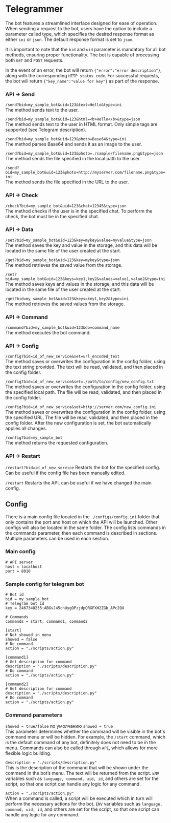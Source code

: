 # Telegrammer 

The bot features a streamlined interface designed for ease of operation. When sending a request to the bot, users have the option to include a parameter called type, which specifies the desired response format as either `ini` or `json`. The default response format is set to `json`.

It is important to note that the `bid` and `uid` parameter is mandatory for all bot methods, ensuring proper functionality. The bot is capable of processing both `GET` and `POST` requests.

In the event of an error, the bot will return `{"error":"error description"}`, along with the corresponding `HTTP status code`. For successful requests, the bot will return `{"key_name":"value for key"}` as part of the response.

### API → Send

`/send?bid=my_sample_bot&uid=123&text=Hello&type=ini`  
The method sends text to the user.

`/send?bid=my_sample_bot&uid=123&html=<b>Hello</b>&type=json`  
The method sends text to the user in HTML format. Only simple tags are supported (see Telegram description).

`/send?bid=my_sample_bot&uid=123&photo=Base64&type=ini`  
The method parses Base64 and sends it as an image to the user.

`/send?bid=my_sample_bot&uid=123&photo=./sample/filename.png&type=json`  
The method sends the file specified in the local path to the user.

`/send?bid=my_sample_bot&uid=123&photo=http://myserver.com/filename.png&type=ini`  
The method sends the file specified in the URL to the user.

### API → Check

`/check?bid=my_sample_bot&uid=123&chat=12345&type=json`  
The method checks if the user is in the specified chat. To perform the check, the bot must be in the specified chat.

### API → Data

`/set?bid=my_sample_bot&uid=123&key=mykey&value=myvalue&type=json`  
The method saves the key and value in the storage, and this data will be located in the same file of the user created at the start.

`/get?bid=my_sample_bot&uid=123&key=mykey&type=json`  
The method retrieves the saved value from the storage.

`/set?bid=my_sample_bot&uid=123&keys=key1,key2&values=value1,value2&type=ini`  
The method saves keys and values in the storage, and this data will be located in the same file of the user created at the start.

`/get?bid=my_sample_bot&uid=123&keys=key1,key2&type=ini`  
The method retrieves the saved values from the storage.

### API → Command

`/command?bid=my_sample_bot&uid=123&do=command_name`  
The method executes the bot command.

### API → Config

`/config?bid=id_of_new_service&set=url_encoded_text`  
The method saves or overwrites the configuration in the config folder, using the text string provided. The text will be read, validated, and then placed in the config folder.

`/config?bid=id_of_new_service&set=./path/to/config/new_config.txt`  
The method saves or overwrites the configuration in the config folder, using the specified local path. The file will be read, validated, and then placed in the config folder.

`/config?bid=id_of_new_service&set=http://server.com/new_config.ini`  
The method saves or overwrites the configuration in the config folder, using the specified URL. The file will be read, validated, and then placed in the config folder. After the new configuration is set, the bot automatically applies all changes.

`/config?bid=my_sample_bot`  
The method returns the requested configuration.

### API → Restart

`/restart?bid=id_of_new_service`
Restarts the bot for the specified config. Can be useful if the config file has been manually edited.

`/restart`
Restarts the API, can be useful if we have changed the main config.

## Config

There is a main config file located in the `./configs/config.ini` folder that only contains the port and host on which the API will be launched. Other configs will also be located in the same folder.
The config lists commands in the commands parameter, then each command is described in sections. Multiple parameters can be used in each section.

### Main config
```
# API server
host = localhost
port = 8010
```

### Sample config for telegram bot
```
# Bot id
bid = my_sample_bot
# Telegram bot id
key = 2467348235:ABGvJ45chUygOPzjdpQRGFXH2ZGb_APc2QU

# Commands
commands = start, command1, command2

[start]
# Not showed in menu
showed = false
# Do command
action = "./scripts/action.py"

[command1]
# Get description for command
description = "./scripts/description.py"
# Do command
action = "./scripts/action.py"

[command2]
# Get description for command
description = "./scripts/description.py"
# Do command
action = "./scripts/action.py"
```

### Command parameters
`showed = true/false` по умолчанию `showed = true`  
This parameter determines whether the command will be visible in the bot's command menu or will be hidden. For example, the `/start` command, which is the default command of any bot, definitely does not need to be in the menu. Commands can also be called through `API`, which allows for more flexible logic building.

`description = "./scripts/description.py"`  
This is the description of the command that will be shown under the command in the bot’s menu. The text will be returned from the script. `ENV` variables such as `language, command, uid, id`, and others are set for the script, so that one script can handle any logic for any command.

`action = "./scripts/action.py"`  
When a command is called, a script will be executed which in turn will perform the necessary actions for the bot. `ENV` variables such as `language, command, uid, id`, and others are set for the script, so that one script can handle any logic for any command.